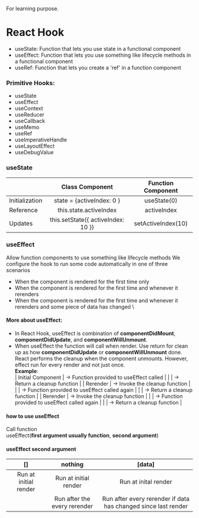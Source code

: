 For learning purpose.

# React Hook
- useState: Function that lets you use state in a functional component
- useEffect: Function that lets you use something like lifecycle methods in a functional component
- useRef: Function that lets you create a 'ref' in a function component

### Primitive Hooks:
- useState
- useEffect
- useContext
- useReducer
- useCallback
- useMemo
- useRef
- useImperativeHandle
- useLayoutEffect
- useDebugValue

### useState
|  | Class Component | Function Component |
| --- | :---: | :---: |
| Initialization | state = {activeIndex: 0 } | useState(0) |
| Reference | this.state.activeIndex | activeIndex |
| Updates | this.setState({ activeIndex: 10 }) | setActiveIndex(10) |

### useEffect
Allow function components to use something like lifecycle methods
We configure the hook to run some code automatically in one of three scenarios
- When the component is rendered for the first time only
- When the component is rendered for the first time and whenever it rerenders
- When the component is rendered for the first time and whenever it rerenders and some piece of data has changed
\
#### More about useEffect:
- In React Hook, useEffect is combination of **componentDidMount**, **componentDidUpdate**, and **componentWillUnmount**.
- When useEffect the function will call when render. Use return for clean up as how **componentDidUpdate** or **componentWillUnmount** done. React performs the cleanup when the component unmounts. However, effect run for every render and not just once.\
**Example**:\
| Initial Component | -> Function provided to useEffect called |
|  | -> Return a cleanup function |
| Rerender | -> Invoke the cleanup function |
|  | -> Function provided to useEffect called again |
|  | -> Return a cleanup function |
| Rerender | -> Invoke the cleanup function |
|  | -> Function provided to useEffect called again |
|  | -> Return a cleanup function |

#### how to use useEffect
Call function\
useEffect(**first argument usually function**, **second argument**)

#### useEffect second argument
| [] | nothing | [data] |
| :---: | :---: | :---: |
| Run at initial render | Run at initial render | Run at inital render |
|    | Run after the every rerender | Run after every rerender if data has changed since last render |